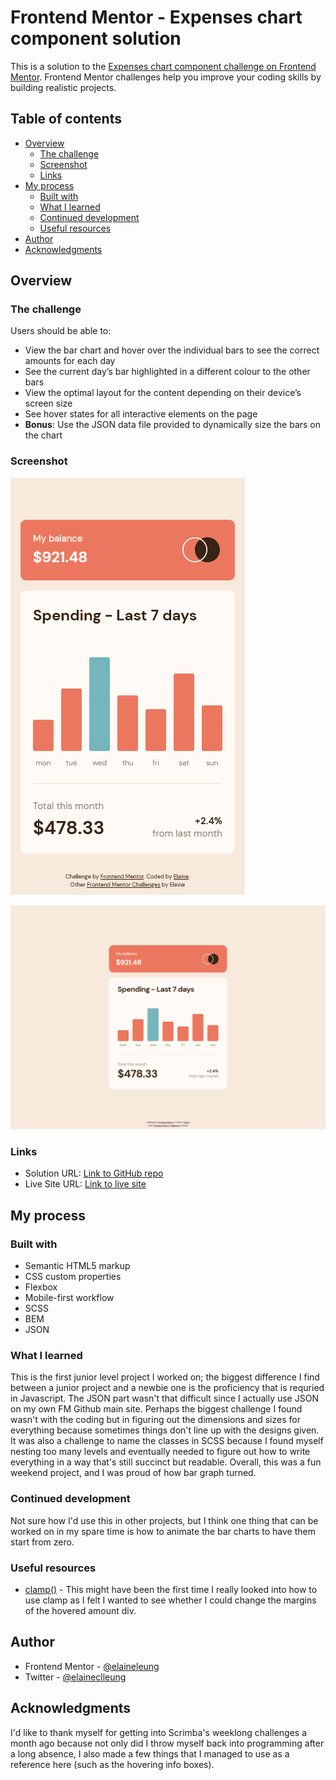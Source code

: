 # Frontend Mentor - Expenses chart component solution

This is a solution to the [Expenses chart component challenge on Frontend Mentor](https://www.frontendmentor.io/challenges/expenses-chart-component-e7yJBUdjwt). Frontend Mentor challenges help you improve your coding skills by building realistic projects. 

## Table of contents

- [Overview](#overview)
  - [The challenge](#the-challenge)
  - [Screenshot](#screenshot)
  - [Links](#links)
- [My process](#my-process)
  - [Built with](#built-with)
  - [What I learned](#what-i-learned)
  - [Continued development](#continued-development)
  - [Useful resources](#useful-resources)
- [Author](#author)
- [Acknowledgments](#acknowledgments)

## Overview

### The challenge

Users should be able to:

- View the bar chart and hover over the individual bars to see the correct amounts for each day
- See the current day’s bar highlighted in a different colour to the other bars
- View the optimal layout for the content depending on their device’s screen size
- See hover states for all interactive elements on the page
- **Bonus**: Use the JSON data file provided to dynamically size the bars on the chart

### Screenshot

![Mobile view of solution](./design/mobile.png)

![Desktop view of solution](./design/desktop.png)


### Links

- Solution URL: [Link to GitHub repo](https://github.com/elaineleung/frontendmentor/tree/main/expenseschartcomponent/)
- Live Site URL: [Link to live site](https://elaineleung.github.io/frontendmentor/expenseschartcomponent/)

## My process

### Built with

- Semantic HTML5 markup
- CSS custom properties
- Flexbox
- Mobile-first workflow
- SCSS
- BEM
- JSON

### What I learned

This is the first junior level project I worked on; the biggest difference I find between a junior project and a newbie one is the proficiency that is requried in Javascript. The JSON part wasn't that difficult since I actually use JSON on my own FM Github main site. Perhaps the biggest challenge I found wasn't with the coding but in figuring out the dimensions and sizes for everything because sometimes things don't line up with the designs given. It was also a challenge to name the classes in SCSS because I found myself nesting too many levels and eventually needed to figure out how to write everything in a way that's still succinct but readable. Overall, this was a fun weekend project, and I was proud of how bar graph turned.

### Continued development

Not sure how I'd use this in other projects, but I think one thing that can be worked on in my spare time is how to animate the bar charts to have them start from zero.

### Useful resources

- [clamp()](https://developer.mozilla.org/en-US/docs/Web/CSS/clamp) - This might have been the first time I really looked into how to use clamp as I felt I wanted to see whether I could change the margins of the hovered amount div. 

## Author

- Frontend Mentor - [@elaineleung](https://www.frontendmentor.io/profile/elaineleung)
- Twitter - [@elaineclleung](https://twitter.com/elaineclleung)

## Acknowledgments

I'd like to thank myself for getting into Scrimba's weeklong challenges a month ago because not only did I throw myself back into programming after a long absence, I also made a few things that I managed to use as a reference here (such as the hovering info boxes).

